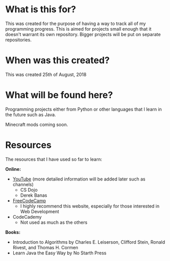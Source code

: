 # What is this for?

This was created for the purpose of having a way to track all of my programming progress. This is aimed for projects small enough that it doesn't warrant its own repository. Bigger projects will be put on separate repositories.

# When was this created?

This was created 25th of August, 2018

# What will be found here?

Programming projects either from Python or other languages that I learn in the future such as Java.

Minecraft mods coming soon.

# Resources

The resources that I have used so far to learn:

**Online:**
* [YouTube](www.youtube.com) (more detailed information will be added later such as channels)
  * CS Dojo
  * Derek Banas
* [FreeCodeCamp](https://learn.freecodecamp.org)
  * I highly recommend this website, especially for those interested in Web Development
* CodeCademy
  * Not used as much as the others

**Books:**
* Introduction to Algorithms by Charles E. Leiserson, Clifford Stein, Ronald Rivest, and Thomas H. Cormen
* Learn Java the Easy Way by No Starth Press

